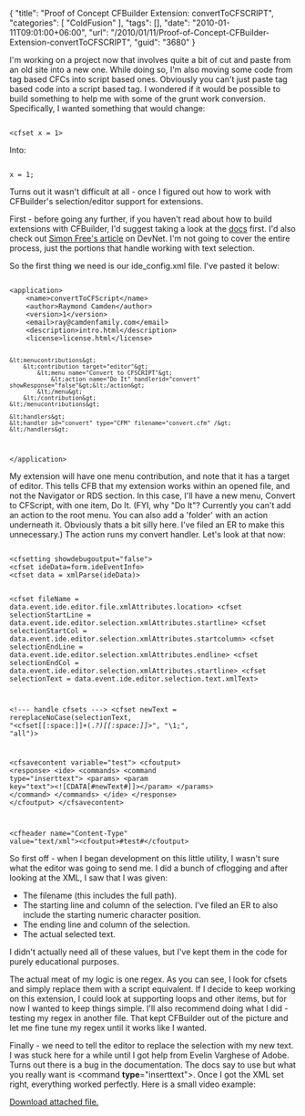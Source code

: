 {
	"title": "Proof of Concept CFBuilder Extension: convertToCFSCRIPT",
	"categories": [
		"ColdFusion"
	],
	"tags": [],
	"date": "2010-01-11T09:01:00+06:00",
	"url": "/2010/01/11/Proof-of-Concept-CFBuilder-Extension-convertToCFSCRIPT",
	"guid": "3680"
}

I'm working on a project now that involves quite a bit of cut and paste from an old site into a new one. While doing so, I'm also moving some code from tag based CFCs into script based ones. Obviously you can't just paste tag based code into a script based tag. I wondered if it would be possible to build something to help me with some of the grunt work conversion. Specifically, I wanted something that would change:
<p>
<code>
&lt;cfset x = 1&gt;
</code>
<p>
Into:
<p>
<code>
x = 1;
</code>

<p>

Turns out it wasn't difficult at all - once I figured out how to work with CFBuilder's selection/editor support for extensions.
<!--more-->
<p>

First - before going any further, if you haven't read about how to build extensions with CFBuilder, I'd suggest taking a look at the <a href="http://help.adobe.com/en_US/ColdFusionBuilder/Using/WSf01dbd23413dda0ea6b27fe1213a53315f-8000.html">docs</a> first. I'd also check out <a href="http://www.adobe.com/devnet/coldfusion/articles/cfbuilder_extensions.html">Simon Free's article</a> on DevNet. I'm not going to cover the entire process, just the portions that handle working with text selection. 

<p>

So the first thing we need is our ide_config.xml file. I've pasted it below:

<code>
&lt;application&gt;
	&lt;name&gt;convertToCFScript&lt;/name&gt;
	&lt;author&gt;Raymond Camden&lt;/author&gt;
	&lt;version&gt;1&lt;/version&gt;
	&lt;email&gt;ray@camdenfamily.com&lt;/email&gt;     
	&lt;description&gt;intro.html&lt;/description&gt;   
	&lt;license&gt;license.html&lt;/license&gt;

	&lt;menucontributions&gt;
		&lt;contribution target="editor"&gt;
			&lt;menu name="Convert to CFSCRIPT"&gt;
				&lt;action name="Do It" handlerid="convert" showResponse="false"&gt;&lt;/action&gt;
			&lt;/menu&gt;
		&lt;/contribution&gt;
	&lt;/menucontributions&gt;        

	&lt;handlers&gt;              
	&lt;handler id="convert" type="CFM" filename="convert.cfm" /&gt;
	&lt;/handlers&gt;

&lt;/application&gt;
</code>

<p>

My extension will have one menu contribution, and note that it has a target of editor. This tells CFB that my extension works within an opened file, and not the Navigator or RDS section. In this case, I'll have a new menu, Convert to CFScript, with one item, Do It. (FYI, why "Do It"? Currently you can't add an action to the root menu. You can also add a 'folder' with an action underneath it. Obviously thats a bit silly here. I've filed an ER to make this unnecessary.) The action runs my convert handler. Let's look at that now:

<p>

<code>
&lt;cfsetting showdebugoutput="false"&gt;
&lt;cfset ideData=form.ideEventInfo&gt;
&lt;cfset data = xmlParse(ideData)&gt;

&lt;cfset fileName = data.event.ide.editor.file.xmlAttributes.location&gt;
&lt;cfset selectionStartLine = data.event.ide.editor.selection.xmlAttributes.startline&gt;
&lt;cfset selectionStartCol = data.event.ide.editor.selection.xmlAttributes.startcolumn&gt;
&lt;cfset selectionEndLine = data.event.ide.editor.selection.xmlAttributes.endline&gt;
&lt;cfset selectionEndCol = data.event.ide.editor.selection.xmlAttributes.startline&gt;
&lt;cfset selectionText = data.event.ide.editor.selection.text.xmlText&gt;


&lt;!--- handle cfsets ---&gt;
&lt;cfset newText = rereplaceNoCase(selectionText, "&lt;cfset[[:space:]]+(.*?)[[:space:]]*&gt;", "\1;", "all")&gt;

&lt;cfsavecontent variable="test"&gt;
&lt;cfoutput&gt;
&lt;response&gt;
&lt;ide&gt;
&lt;commands&gt;
&lt;command type="inserttext"&gt;
	&lt;params&gt;
		&lt;param key="text"&gt;&lt;![CDATA[#newText#]]&gt;&lt;/param&gt;
	&lt;/params&gt;
&lt;/command&gt;
&lt;/commands&gt;
&lt;/ide&gt;
&lt;/response&gt;
&lt;/cfoutput&gt;
&lt;/cfsavecontent&gt;

&lt;cfheader name="Content-Type" value="text/xml"&gt;&lt;cfoutput&gt;#test#&lt;/cfoutput&gt;
</code>

<p>

So first off - when I began development on this little utility, I wasn't sure what the editor was going to send me. I did a bunch of cflogging and after looking at the XML, I saw that I was given:

<ul>
<li>The filename (this includes the full path).
<li>The starting line and column of the selection. I've filed an ER to also include the starting numeric character position.
<li>The ending line and column of the selection.
<li>The actual selected text.
</ul>

I didn't actually need all of these values, but I've kept them in the code for purely educational purposes. 

<p>

The actual meat of my logic is one regex. As you can see, I look for cfsets and simply replace them with a script equivalent. If I decide to keep working on this extension, I could look at supporting loops and other items, but for now I wanted to keep things simple. I'll also recommend doing what I did - testing my regex in another file. That kept CFBuilder out of the picture and let me fine tune my regex until it works like I wanted.

<p>

Finally - we need to tell the editor to replace the selection with my new text. I was stuck here for a while until I got help from Evelin Varghese of Adobe. Turns out there is a bug in the documentation. The docs say to use <command name="inserttext"> but what you really want is <command <b>type</b>="inserttext">. Once I got the XML set right, everything worked perfectly. Here is a small video example:

<p>

<script>
AC_FL_RunContent("movie","http://www.raymondcamden.com/images/converttoscript","width","455","height","654","align","center","wmode","transparent");
</script><p><a href='enclosures/C%3A%5Chosts%5C2009%2Ecoldfusionjedi%2Ecom%5Cenclosures%2FconvertToCFScript%2Ezip'>Download attached file.</a></p>